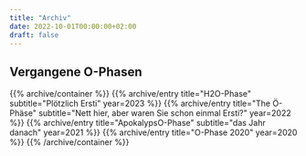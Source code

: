 ```yaml
---
title: "Archiv"
date: 2022-10-01T00:00:00+02:00
draft: false
---
```


## Vergangene O-Phasen

{{% archive/container %}}
{{% archive/entry title="H2O-Phase" subtitle="Plötzlich Ersti" year=2023 %}}
{{% archive/entry title="The Ö-Phäse" subtitle="Nett hier, aber waren Sie schon einmal Ersti?" year=2022 %}}
{{% archive/entry title="ApokalypsO-Phase" subtitle="das Jahr danach" year=2021 %}}
{{% archive/entry title="O-Phase 2020" year=2020 %}}
{{% /archive/container %}}

